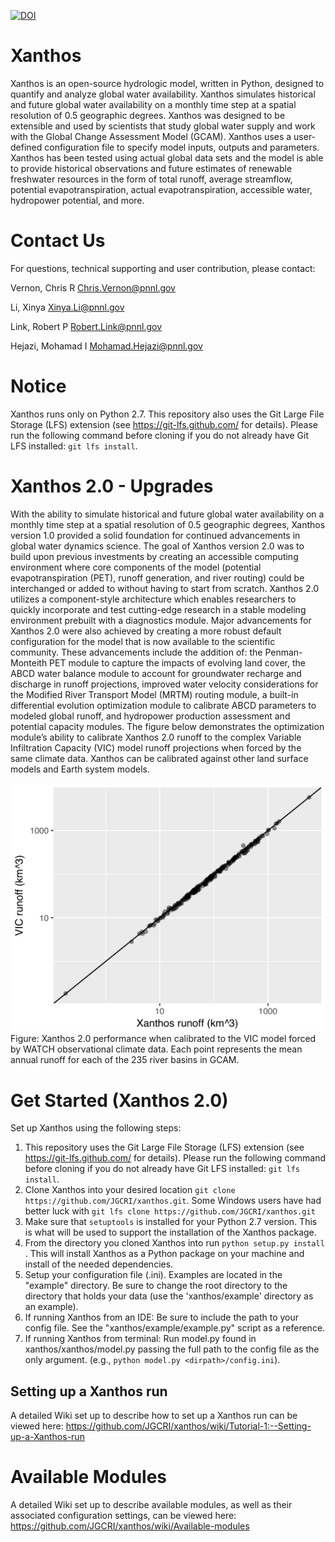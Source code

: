 [![DOI](https://zenodo.org/badge/88797535.svg)](https://zenodo.org/badge/latestdoi/88797535)

# Xanthos
Xanthos is an open-source hydrologic model, written in Python, designed to quantify and analyze global water availability. Xanthos simulates historical and future global water availability on a monthly time step at a spatial resolution of 0.5 geographic degrees. Xanthos was designed to be extensible and used by scientists that study global water supply and work with the Global Change Assessment Model (GCAM). Xanthos uses a user-defined configuration file to specify model inputs, outputs and parameters. Xanthos has been tested using actual global data sets and the model is able to provide historical observations and future estimates of renewable freshwater resources in the form of total runoff, average streamflow, potential evapotranspiration, actual evapotranspiration, accessible water, hydropower potential, and more.

# Contact Us
For questions, technical supporting and user contribution, please contact:

Vernon, Chris R <Chris.Vernon@pnnl.gov>

Li, Xinya <Xinya.Li@pnnl.gov>

Link, Robert P <Robert.Link@pnnl.gov>

Hejazi, Mohamad I <Mohamad.Hejazi@pnnl.gov>


# Notice
Xanthos runs only on Python 2.7.  This repository also uses the Git Large File Storage (LFS) extension (see https://git-lfs.github.com/ for details).  Please run the following command before cloning if you do not already have Git LFS installed:
`git lfs install`.

# Xanthos 2.0 - Upgrades
With the ability to simulate historical and future global water availability on a monthly time step at a spatial resolution of 0.5 geographic degrees, Xanthos version 1.0 provided a solid foundation for continued advancements in global water dynamics science.  The goal of Xanthos version 2.0 was to build upon previous investments by creating an accessible computing environment where core components of the model (potential evapotranspiration (PET), runoff generation, and river routing) could be interchanged or added to without having to start from scratch.  Xanthos 2.0 utilizes a component-style architecture which enables researchers to quickly incorporate and test cutting-edge research in a stable modeling environment prebuilt with a diagnostics module.  Major advancements for Xanthos 2.0 were also achieved by creating a more robust default configuration for the model that is now available to the scientific community.  These advancements include the addition of:  the Penman-Monteith PET module to capture the impacts of evolving land cover, the ABCD water balance module to account for groundwater recharge and discharge in runoff projections, improved water velocity considerations for the Modified River Transport Model (MRTM) routing module, a built-in differential evolution optimization module to calibrate ABCD parameters to modeled global runoff, and hydropower production assessment and potential capacity modules.  The figure below demonstrates the optimization module’s ability to calibrate Xanthos 2.0 runoff to the complex Variable Infiltration Capacity (VIC) model runoff projections when forced by the same climate data. Xanthos can be calibrated against other land surface models and Earth system models.

![Xanthos to VIC](https://github.com/JGCRI/xanthos/blob/master/docs/xanthos2_to_vic_watch_basins.png)
Figure:  Xanthos 2.0 performance when calibrated to the VIC model forced by WATCH observational climate data.  Each point represents the mean annual runoff for each of the 235 river basins in GCAM.

# Get Started (Xanthos 2.0)
Set up Xanthos using the following steps:
1.  This repository uses the Git Large File Storage (LFS) extension (see https://git-lfs.github.com/ for details).  Please run the following command before cloning if you do not already have Git LFS installed:
`git lfs install`.
2.  Clone Xanthos into your desired location `git clone https://github.com/JGCRI/xanthos.git`.  Some Windows users have had better luck with `git lfs clone https://github.com/JGCRI/xanthos.git`
3.  Make sure that `setuptools` is installed for your Python 2.7 version.  This is what will be used to support the installation of the Xanthos package.
4.  From the directory you cloned Xanthos into run `python setup.py install` .  This will install Xanthos as a Python package on your machine and install of the needed dependencies.
5.  Setup your configuration file (.ini).  Examples are located in the "example" directory.  Be sure to change the root directory to the directory that holds your data (use the 'xanthos/example' directory as an example).
6. If running Xanthos from an IDE:  Be sure to include the path to your config file.  See the "xanthos/example/example.py" script as a reference.
7. If running Xanthos from terminal:  Run model.py found in xanthos/xanthos/model.py passing the full path to the config file as the only argument. (e.g., `python model.py <dirpath>/config.ini`).

## Setting up a Xanthos run
A detailed Wiki set up to describe how to set up a Xanthos run can be viewed here:  https://github.com/JGCRI/xanthos/wiki/Tutorial-1:--Setting-up-a-Xanthos-run

# Available Modules
A detailed Wiki set up to describe available modules, as well as their associated configuration settings, can be viewed here: https://github.com/JGCRI/xanthos/wiki/Available-modules
